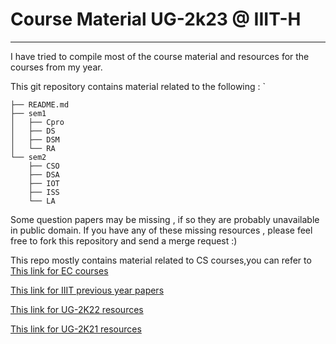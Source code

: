 # Course Material UG-2k23 @ IIIT-H

---

I have tried to compile most of the course material and resources for the courses from my year. 


This git repository contains material related to the following :
`
```
├── README.md
├── sem1
│   ├── Cpro
│   ├── DS
│   ├── DSM
│   └── RA
└── sem2
    ├── CSO
    ├── DSA
    ├── IOT
    ├── ISS
    └── LA
```
Some question papers may be missing , if so they are probably unavailable in public domain.
If you have any of these missing resources , please feel free to fork this repository and send a merge request :)

This repo mostly contains material related to CS courses,you can refer to 
[This link for EC courses](https://github.com/wig-nesh/iiith-ug2023-resources)

[This link for IIIT previous year papers](https://github.com/VijayrajS/iiitprevpapers)

[This link for UG-2K22 resources](https://github.com/zyx7k/course-material)

[This link for UG-2K21 resources](https://github.com/brahad316/course-material)
